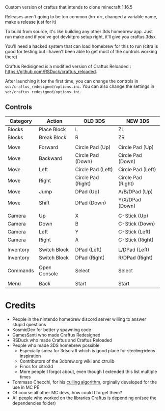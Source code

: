 Custom version of craftus that intends to clone minecraft 1.16.5

Releases aren't going to be too common (hrr drr, changed a variable name, make a release just for it)

To build from source, it's like building any other 3ds homebrew app. Just run make and if you've got devkitpro setup right, it'll give you craftus.3dsx

You'll need a hacked system that can load homebrew for this to run (citra is good for testing but i haven't been able to get most of the controls working there)


Craftus Redisigned is a modified version of Craftus Reloaded : https://github.com/RSDuck/craftus_reloaded.


After launching it for the first time, you can change the controls in `sd:/craftus_redesigned/options.ini`.
You can also change the settings in `sd:/craftus_redesigned/options.ini`.

## Controls

| Category | Action | OLD 3DS | NEW 3DS |
| ------------- | ------------- | ------------- | ------------- |
| Blocks | Place Block | L | ZL |
| Blocks | Break Block | R | ZR |
|  |  |  |  |
| Move | Forward | Circle Pad (Up) | Circle Pad (Up) |
| Move | Backward | Circle Pad (Down) | Circle Pad (Down) |
| Move | Left | Circle Pad (Left) | Circle Pad (Left) |
| Move | Right | Circle Pad (Right) | Circle Pad (Right) |
| Move | Jump | DPad (Up) | A/B/DPad (Up) |
| Move | Shift | DPad (Down) | Y/X/DPad (Down) |
|  |  |  |  |
| Camera | Up | X | C-Stick (Up) |
| Camera | Down | B | C-Stick (Down) |
| Camera | Left | Y | C-Stick (Left) |
| Camera | Right | A | C-Stick (Right) |
|  |  |  |  |
| Inventory | Switch Block | DPad (Left) | L/DPad (Left) |
| Inventory | Switch Block | DPad (Right) | R/DPad (Right) |
|  |  |  |  |
| Commands | Open Console | Select | Select |
|  |  |  |  |
| Menu | Back | Start | Start |


# Credits
* People in the nintendo homebrew discord server willing to answer stupid questions
* KosmicDev for better y spawning code
* GamesSanti who made Craftus Redesigned
* RSDuck who made Craftus and Craftus Reloaded
* People who made 3DS homebrew possible
    * Especially smea for 3dscraft which is good place for ~~stealing ideas~~ inspiration
    * Contributors of the 3dbrew.org wiki and ctrulib
    * Fincs for citro3d
    * More people I forgot about, even though I extended this list multiple times
* Tommaso Checchi, for his [culling algorithm](https://tomcc.github.io/2014/08/31/visibility-1.html), orginally developed for the use in MC PE
* Of course all other MC devs, how could I forget them?
* All people who worked on the libraries Craftus is depending on(see the dependencies folder)